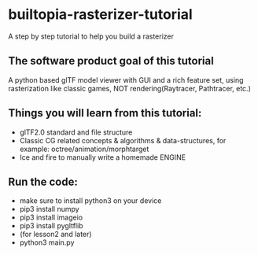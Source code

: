 # builtopia-rasterizer-tutorial
A step by step tutorial to help you build a rasterizer

## The software product goal of this tutorial
A python based glTF model viewer with GUI and a rich feature set, using rasterization like classic games, NOT rendering(Raytracer, Pathtracer, etc.)

## Things you will learn from this tutorial:
  - glTF2.0 standard and file structure
  - Classic CG related concepts & algorithms & data-structures, for example: octree/animation/morphtarget
  - Ice and fire to manually write a homemade ENGINE

## Run the code:
  - make sure to install python3 on your device
  - pip3 install numpy
  - pip3 install imageio
  - pip3 install pygltflib
  - (for lesson2 and later)
  - python3 main.py
